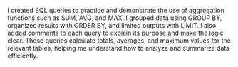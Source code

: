 I created SQL queries to practice and demonstrate the use of aggregation functions such as SUM, AVG, and MAX. I grouped data using GROUP BY, organized results with ORDER BY, and limited outputs with LIMIT. I also added comments to each query to explain its purpose and make the logic clear. These queries calculate totals, averages, and maximum values for the relevant tables, helping me understand how to analyze and summarize data efficiently.
